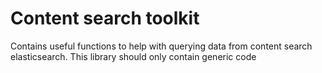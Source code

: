 # Content search toolkit

Contains useful functions to help with querying data from content search elasticsearch.
This library should only contain generic code
